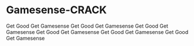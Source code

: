 # Gamesense-CRACK
Get Good Get Gamesense
Get Good Get Gamesense
Get Good Get Gamesense
Get Good Get Gamesense
Get Good Get Gamesense
Get Good Get Gamesense
